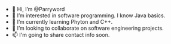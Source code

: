 - 👋 Hi, I’m @Parryword
- 👀 I’m interested in software programming. I know Java basics.
- 🌱 I’m currently learning Phyton and C++.
- 💞️ I’m looking to collaborate on software engineering projects.
- 📫 I'm going to share contact info soon.

<!---
Parryword/Parryword is a ✨ special ✨ repository because its `README.md` (this file) appears on your GitHub profile.
You can click the Preview link to take a look at your changes.
--->
